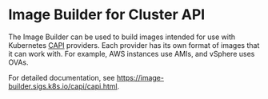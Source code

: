 # Image Builder for Cluster API

The Image Builder can be used to build images intended for use with Kubernetes [CAPI](https://cluster-api.sigs.k8s.io/) providers. Each provider has its own format of images that it can work with. For example, AWS instances use AMIs, and vSphere uses OVAs.

For detailed documentation, see https://image-builder.sigs.k8s.io/capi/capi.html.

